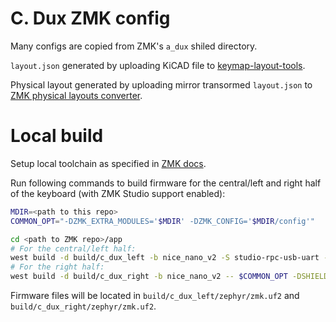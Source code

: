 # C. Dux ZMK config

Many configs are copied from ZMK's `a_dux` shiled directory.

`layout.json` generated by uploading KiCAD file to [keymap-layout-tools](https://github.com/nickcoutsos/keymap-layout-tools).

Physical layout generated by uploading mirror transormed `layout.json` to [ZMK physical layouts converter](https://zmk-physical-layout-converter.streamlit.app/). 

# Local build

Setup local toolchain as specified in [ZMK docs](https://zmk.dev/docs/development/local-toolchain/setup).

Run following commands to build firmware for the central/left and right half of the keyboard (with ZMK Studio support enabled):

```bash
MDIR=<path to this repo>
COMMON_OPT="-DZMK_EXTRA_MODULES='$MDIR' -DZMK_CONFIG='$MDIR/config'"

cd <path to ZMK repo>/app
# For the central/left half:
west build -d build/c_dux_left -b nice_nano_v2 -S studio-rpc-usb-uart -- $COMMON_OPT -DSHIELD=c_dux_left -DCONFIG_ZMK_STUDIO=y
# For the right half:
west build -d build/c_dux_right -b nice_nano_v2 -- $COMMON_OPT -DSHIELD=c_dux_right
```

Firmware files will be located in `build/c_dux_left/zephyr/zmk.uf2` and `build/c_dux_right/zephyr/zmk.uf2`.
